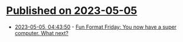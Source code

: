 # [Published on 2023-05-05](index.md)

* [2023-05-05, 04:43:50](https://lobste.rs/s/nbigsf/fun_format_friday_you_now_have_super) - [Fun Format Friday: You now have a super computer. What next?](https://lobste.rs/s/nbigsf/fun_format_friday_you_now_have_super)
